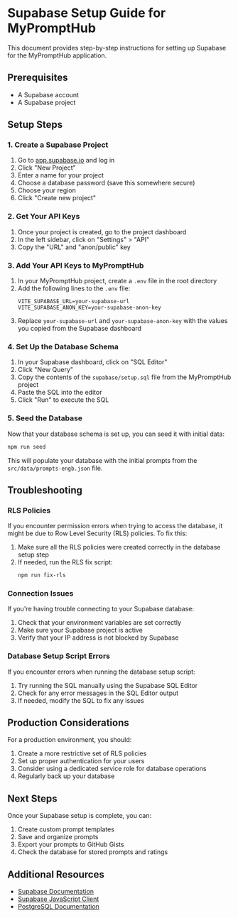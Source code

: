 # Supabase Setup Guide for MyPromptHub

This document provides step-by-step instructions for setting up Supabase for the MyPromptHub application.

## Prerequisites

- A Supabase account
- A Supabase project

## Setup Steps

### 1. Create a Supabase Project

1. Go to [app.supabase.io](https://app.supabase.io/) and log in
2. Click "New Project"
3. Enter a name for your project
4. Choose a database password (save this somewhere secure)
5. Choose your region
6. Click "Create new project"

### 2. Get Your API Keys

1. Once your project is created, go to the project dashboard
2. In the left sidebar, click on "Settings" > "API"
3. Copy the "URL" and "anon/public" key

### 3. Add Your API Keys to MyPromptHub

1. In your MyPromptHub project, create a `.env` file in the root directory
2. Add the following lines to the `.env` file:
   ```
   VITE_SUPABASE_URL=your-supabase-url
   VITE_SUPABASE_ANON_KEY=your-supabase-anon-key
   ```
3. Replace `your-supabase-url` and `your-supabase-anon-key` with the values you copied from the Supabase dashboard

### 4. Set Up the Database Schema

1. In your Supabase dashboard, click on "SQL Editor"
2. Click "New Query"
3. Copy the contents of the `supabase/setup.sql` file from the MyPromptHub project
4. Paste the SQL into the editor
5. Click "Run" to execute the SQL

### 5. Seed the Database

Now that your database schema is set up, you can seed it with initial data:

```bash
npm run seed
```

This will populate your database with the initial prompts from the `src/data/prompts-engb.json` file.

## Troubleshooting

### RLS Policies

If you encounter permission errors when trying to access the database, it might be due to Row Level Security (RLS) policies. To fix this:

1. Make sure all the RLS policies were created correctly in the database setup step
2. If needed, run the RLS fix script:
   ```bash
   npm run fix-rls
   ```

### Connection Issues

If you're having trouble connecting to your Supabase database:

1. Check that your environment variables are set correctly
2. Make sure your Supabase project is active
3. Verify that your IP address is not blocked by Supabase

### Database Setup Script Errors

If you encounter errors when running the database setup script:

1. Try running the SQL manually using the Supabase SQL Editor
2. Check for any error messages in the SQL Editor output
3. If needed, modify the SQL to fix any issues

## Production Considerations

For a production environment, you should:

1. Create a more restrictive set of RLS policies
2. Set up proper authentication for your users
3. Consider using a dedicated service role for database operations
4. Regularly back up your database

## Next Steps

Once your Supabase setup is complete, you can:

1. Create custom prompt templates
2. Save and organize prompts
3. Export your prompts to GitHub Gists
4. Check the database for stored prompts and ratings

## Additional Resources

- [Supabase Documentation](https://supabase.io/docs)
- [Supabase JavaScript Client](https://supabase.io/docs/reference/javascript/introduction)
- [PostgreSQL Documentation](https://www.postgresql.org/docs/)
